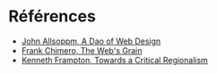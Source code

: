 # Références

- [John Allsoppm, A Dao of Web Design](https://alistapart.com/article/dao/)
- [Frank Chimero, The Web's Grain](https://frankchimero.com/blog/2015/the-webs-grain/)
- [Kenneth Frampton, Towards a Critical Regionalism](https://www.oasejournal.nl/en/Issues/103/TowardsaCriticalRegionalism#014)
